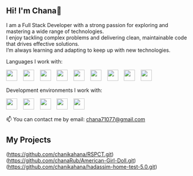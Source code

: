  
## Hi! I'm Chana👋

I am a Full Stack Developer with a strong passion for exploring and mastering a wide range of technologies.  
I enjoy tackling complex problems and delivering clean, maintainable code that drives effective solutions.  
I’m always learning and adapting to keep up with new technologies.

Languages I work with:

<p align="left">
  <img src="https://cdn.jsdelivr.net/gh/devicons/devicon/icons/c/c-original.svg" height="30"/>
  &nbsp;&nbsp;
  <img src="https://cdn.jsdelivr.net/gh/devicons/devicon/icons/cplusplus/cplusplus-original.svg" height="30"/>
  &nbsp;&nbsp;
  <img src="https://cdn.jsdelivr.net/gh/devicons/devicon/icons/csharp/csharp-original.svg" height="30"/>
  &nbsp;&nbsp;
  <img src="https://cdn.jsdelivr.net/gh/devicons/devicon/icons/html5/html5-original.svg" height="30"/>
  &nbsp;&nbsp;
  <img src="https://cdn.jsdelivr.net/gh/devicons/devicon/icons/css3/css3-original.svg" height="30"/>
  &nbsp;&nbsp;
  <img src="https://cdn.jsdelivr.net/gh/devicons/devicon/icons/javascript/javascript-original.svg" height="30"/>
  &nbsp;&nbsp;
  <img src="https://cdn.jsdelivr.net/gh/devicons/devicon/icons/react/react-original.svg" height="30"/>
  &nbsp;&nbsp;
  <img src="https://cdn.jsdelivr.net/gh/devicons/devicon/icons/python/python-original.svg" height="30"/>
  &nbsp;&nbsp;
  <img src="https://cdn.jsdelivr.net/gh/devicons/devicon/icons/nodejs/nodejs-original.svg" height="30"/>
</p>


Development environments I work with:

<p align="left">
  <img src="https://cdn.jsdelivr.net/gh/devicons/devicon/icons/visualstudio/visualstudio-plain.svg" height="30"/>
  &nbsp;&nbsp;
  <img src="https://cdn.jsdelivr.net/gh/devicons/devicon/icons/vscode/vscode-original.svg" height="30"/>
  &nbsp;&nbsp;
  <img src="https://cdn.jsdelivr.net/gh/devicons/devicon/icons/docker/docker-original.svg" height="30"/>
  &nbsp;&nbsp;
  <img src="https://cdn.jsdelivr.net/gh/devicons/devicon/icons/github/github-original.svg" height="30"/>
  &nbsp;&nbsp;
  <img src="https://cdn.jsdelivr.net/gh/devicons/devicon/icons/postman/postman-original.svg" height="30"/>
</p>



📫 You can contact me by email: chana71077@gmail.com

## My Projects

(https://github.com/chanikahana/RSPCT.git)
(https://github.com/chanaRub/American-Girl-Doll.git)
(https://github.com/chanikahana/hadassim-home-test-5.0.git)


